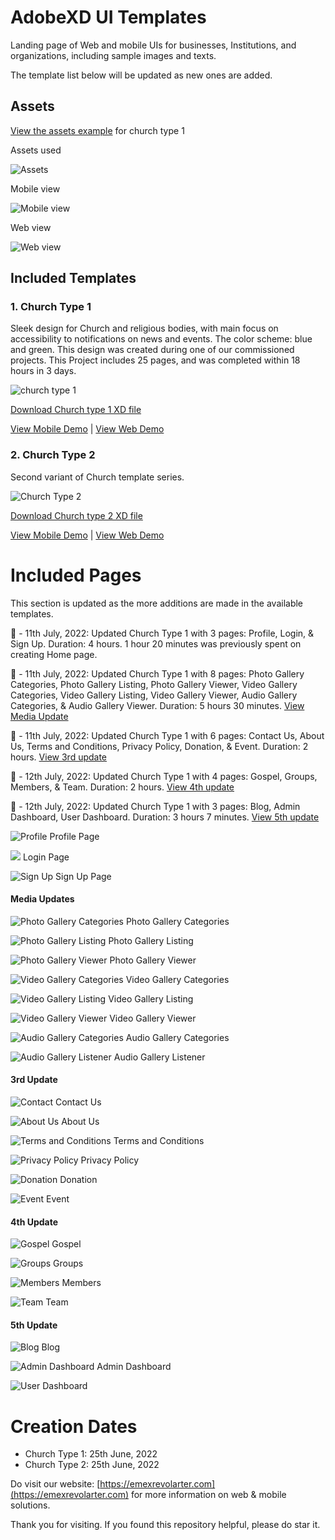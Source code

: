 # AdobeXD UI Templates

Landing page of Web and mobile UIs for businesses, Institutions, and organizations, including sample images and texts.

The template list below will be updated as new ones are added.

## Assets
<a href="assets/videos/assets%20xd%20church%20type%201.mp4" target="_blank">View the assets example</a> for church type 1

Assets used

![Assets](assets/gifs/assets.gif)

Mobile view

![Mobile view](assets/gifs/mobile.gif)

Web view

![Web view](assets/gifs/web.gif)

## Included Templates

### 1. Church Type 1

Sleek design for Church and religious bodies, with main focus on accessibility to notifications on news and events. The color scheme: blue and green. This design was created during one of our commissioned projects. This Project includes 25 pages, and was completed within 18 hours in 3 days.

![church type 1](assets/images/church%20type%201%20_home.png)

[Download Church type 1 XD file][1]

[View Mobile Demo][2] | [View Web Demo][3]


### 2. Church Type 2

Second variant of Church template series.

![Church Type 2](assets/images/church%20type%202%20_home.png)

[Download Church type 2 XD file][4]

[View Mobile Demo][5] | [View Web Demo][6]

# Included Pages
This section is updated as the more additions are made in the available templates.

:calendar: - 11th July, 2022: Updated Church Type 1 with 3 pages: Profile, Login, & Sign Up. Duration: 4 hours. 1 hour 20 minutes was previously spent on creating Home page.

:calendar: - 11th July, 2022: Updated Church Type 1 with 8 pages: Photo Gallery Categories, Photo Gallery Listing, Photo Gallery Viewer, Video Gallery Categories, Video Gallery Listing, Video Gallery Viewer, Audio Gallery Categories, & Audio Gallery Viewer. Duration: 5 hours 30 minutes. [View Media Update][7]

:calendar: - 11th July, 2022: Updated Church Type 1 with 6 pages: Contact Us, About Us, Terms and Conditions, Privacy Policy, Donation, & Event. Duration: 2 hours. [View 3rd update][8]

:calendar: - 12th July, 2022: Updated Church Type 1 with 4 pages: Gospel, Groups, Members, & Team. Duration: 2 hours. [View 4th update][9]

:calendar: - 12th July, 2022: Updated Church Type 1 with 3 pages: Blog, Admin Dashboard, User Dashboard. Duration: 3 hours 7 minutes. [View 5th update][10]

![Profile](assets/images/church%20type%201%20_profile.png)
Profile Page

![](assets/images/church%20type%201%20_login.png)
Login Page

![Sign Up](assets/images/church%20type%201%20_signup.png)
Sign Up Page

#### Media Updates

![Photo Gallery Categories](assets/images/church%20type%201%20_photo-gallery-categories.png)
Photo Gallery Categories

![Photo Gallery Listing](assets/images/church%20type%201%20_photo-gallery-listing.png)
Photo Gallery Listing

![Photo Gallery Viewer](assets/images/church%20type%201%20_photo-gallery-viewer.png)
Photo Gallery Viewer

![Video Gallery Categories](assets/images/church%20type%201%20_video-categories.png)
Video Gallery Categories

![Video Gallery Listing](assets/images/church%20type%201%20_video-listing.png)
Video Gallery Listing

![Video Gallery Viewer](assets/images/church%20type%201%20_video-viewer.png)
Video Gallery Viewer

![Audio Gallery Categories](assets/images/church%20type%201%20_audio-categories.png)
Audio Gallery Categories

![Audio Gallery Listener](assets/images/church%20type%201%20_audio-listener.png)
Audio Gallery Listener

#### 3rd Update

![Contact](assets/images/church%20type%201%20_contact.png)
Contact Us

![About Us](assets/images/church%20type%201%20_about.png)
About Us

![Terms and Conditions](assets/images/church%20type%201%20_terms.png)
Terms and Conditions

![Privacy Policy](assets/images/church%20type%201%20_privacy.png)
Privacy Policy

![Donation](assets/images/church%20type%201%20_donation.png)
Donation

![Event](assets/images/church%20type%201%20_event.png)
Event

#### 4th Update

![Gospel](assets/images/church%20type%201%20_gospel.png)
Gospel

![Groups](assets/images/church%20type%201%20_groups.png)
Groups

![Members](assets/images/church%20type%201%20_members.png)
Members

![Team](assets/images/church%20type%201%20_team.png)
Team

#### 5th Update

![Blog](assets/images/church%20type%201%20_blog.png)
Blog

![Admin Dashboard](assets/images/church%20type%201%20_admin-dashboard.png)
Admin Dashboard

![User Dashboard](assets/images/church%20type%201%20_user-dashboard.png)




# Creation Dates

* Church Type 1: 25th June, 2022
* Church Type 2: 25th June, 2022

Do visit our website: [https://emexrevolarter.com](https://emexrevolarter.com) for more information on web & mobile solutions.

Thank you for visiting. If you found this repository helpful, please do star it.

  [1]: templates/xd_church_type_1_home.xd
  [2]: assets/videos/xd%20church%20type%201%20_home-mobile.mp4
  [3]: assets/videos/xd%20church%20type%201%20_home-web.mp4
  [4]: templates/xd_church_type_2_home.xd
  [5]: assets/videos/xd%20church%20type%202%20_home-mobile.mp4
  [6]: assets/videos/xd%20church%20type%202%20_home-web.mp4
  [7]: #media-updates
  [8]: #3rd-update
  [9]: #4th-update
  [10]: #5th-update
